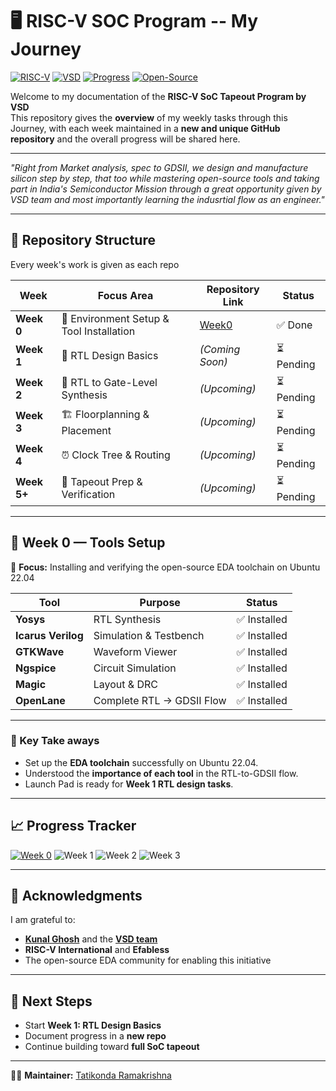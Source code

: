 
# 🖥️ RISC-V SOC Program -- My Journey



[![RISC-V](https://img.shields.io/badge/RISC--V-SoC-blue?style=for-the-badge&logo=riscv)](https://github.com/riscv/learn)
[![VSD](https://img.shields.io/badge/VSD-Program-orange?style=for-the-badge)](https://www.vlsisystemdesign.com/)
[![Progress](https://img.shields.io/badge/Weekly%20Tasks-Documented-success?style=for-the-badge)](https://github.com/Techwithram/RISC-V-SOC-Tapeout-Program/blob/main/README.md)
[![Open-Source](https://img.shields.io/badge/Open--Source-EDA%20Tools-brightgreen?style=for-the-badge)](https://vlsiresources.com/opensourcevlsi/)


Welcome to my documentation of the **RISC-V SoC Tapeout Program by VSD**   
This repository gives  the **overview** of my weekly tasks through this Journey, with each week maintained in a **new and unique GitHub repository** and the overall progress will be shared here.  

---

_"Right from Market analysis, spec to GDSII, we design and manufacture silicon step by step, that too while mastering open-source tools and taking part in India's Semiconductor Mission through a great opportunity given by VSD team and most importantly learning the indusrtial flow as an engineer."_



---



## 📂 Repository Structure

Every week's work is given as each repo   

| Week | Focus Area | Repository Link | Status |
|------|------------|-----------------|---------|
| **Week 0** | 🔧 Environment Setup & Tool Installation | [Week0](https://github.com/Techwithram/Week-0-of-RISC-V-SoC-Program) | ✅ Done |
| **Week 1** | 📝 RTL Design Basics | *(Coming Soon)* | ⏳ Pending |
| **Week 2** | 🔄 RTL to Gate-Level Synthesis | *(Upcoming)* | ⏳ Pending |
| **Week 3** | 🏗️ Floorplanning & Placement | *(Upcoming)* | ⏳ Pending |
| **Week 4** | ⏰ Clock Tree & Routing | *(Upcoming)* | ⏳ Pending |
| **Week 5+** | 🎯 Tapeout Prep & Verification | *(Upcoming)* | ⏳ Pending |

---

## 📅 Week 0 — Tools Setup

📌 **Focus:** Installing and verifying the open-source EDA toolchain on Ubuntu 22.04  

| Tool | Purpose | Status |
|------|---------|--------|
| **Yosys** | RTL Synthesis | ✅ Installed |
| **Icarus Verilog** | Simulation & Testbench | ✅ Installed |
| **GTKWave** | Waveform Viewer | ✅ Installed |
| **Ngspice** | Circuit Simulation | ✅ Installed |
| **Magic** | Layout & DRC | ✅ Installed |
| **OpenLane** | Complete RTL → GDSII Flow | ✅ Installed |

---

### 🌟 Key Take aways
- Set up the **EDA toolchain** successfully on Ubuntu 22.04.  
- Understood the **importance of each tool** in the RTL-to-GDSII flow.  
- Launch Pad is ready for **Week 1 RTL design tasks**.  

---

## 📈 Progress Tracker


[![Week 0](https://img.shields.io/badge/Week%200-✅%20Done-green?style=flat-square)](https://github.com/Nideshkanna/week0-getting-started)
![Week 1](https://img.shields.io/badge/Week%201-⏳%20Pending-lightgrey?style=flat-square)
![Week 2](https://img.shields.io/badge/Week%202-Upcoming-blue?style=flat-square) 
![Week 3](https://img.shields.io/badge/Week%203-Upcoming-blue?style=flat-square)


---

## 🙏 Acknowledgments  

I am grateful to:  
- [**Kunal Ghosh**](https://github.com/kunalg123) and the **[VSD team](https://vsdiat.vlsisystemdesign.com/)**  
- **RISC-V International** and **Efabless**  
- The open-source EDA community for enabling this initiative  

---

## 🚀 Next Steps

- Start **Week 1: RTL Design Basics**  
- Document progress in a **new repo**  
- Continue building toward **full SoC tapeout**  

---

👨‍💻 **Maintainer:** [Tatikonda Ramakrishna](https://github.com/Techwithram)
